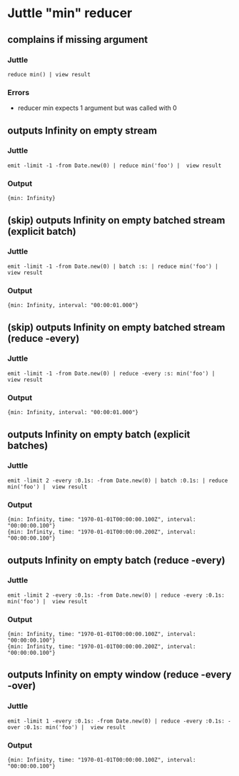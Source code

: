 # Juttle "min" reducer

## complains if missing argument

### Juttle

    reduce min() | view result

### Errors

   * reducer min expects 1 argument but was called with 0

## outputs Infinity on empty stream

### Juttle

    emit -limit -1 -from Date.new(0) | reduce min('foo') |  view result

### Output
    {min: Infinity}


## (skip) outputs Infinity on empty batched stream (explicit batch)

### Juttle

    emit -limit -1 -from Date.new(0) | batch :s: | reduce min('foo') |  view result

### Output
    {min: Infinity, interval: "00:00:01.000"}


## (skip) outputs Infinity on empty batched stream  (reduce -every)

### Juttle

    emit -limit -1 -from Date.new(0) | reduce -every :s: min('foo') |  view result

### Output
    {min: Infinity, interval: "00:00:01.000"}


## outputs Infinity on empty batch (explicit batches)

### Juttle

    emit -limit 2 -every :0.1s: -from Date.new(0) | batch :0.1s: | reduce min('foo') |  view result

### Output
    {min: Infinity, time: "1970-01-01T00:00:00.100Z", interval: "00:00:00.100"}
    {min: Infinity, time: "1970-01-01T00:00:00.200Z", interval: "00:00:00.100"}


## outputs Infinity on empty batch (reduce -every)

### Juttle

    emit -limit 2 -every :0.1s: -from Date.new(0) | reduce -every :0.1s: min('foo') |  view result

### Output
    {min: Infinity, time: "1970-01-01T00:00:00.100Z", interval: "00:00:00.100"}
    {min: Infinity, time: "1970-01-01T00:00:00.200Z", interval: "00:00:00.100"}


## outputs Infinity on empty window (reduce -every -over)

### Juttle

    emit -limit 1 -every :0.1s: -from Date.new(0) | reduce -every :0.1s: -over :0.1s: min('foo') |  view result

### Output
    {min: Infinity, time: "1970-01-01T00:00:00.100Z", interval: "00:00:00.100"}
